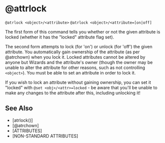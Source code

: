# @attrlock
`@atrlock <object>/<attribute>`
`@atrlock <object>/<attribute=[on|off]`

The first form of this command tells you whether or not the given attribute is locked (whether it has the "locked" attribute flag set).

The second form attempts to lock (for 'on') or unlock (for 'off') the given attribute. You automatically gain ownership of the attribute (as per @atrchown) when you lock it. Locked attributes cannot be altered by anyone but Wizards and the attribute's owner (though the owner may be unable to alter the attribute for other reasons, such as not controlling `<object>`). You must be able to set an attribute in order to lock it.

If you wish to lock an attribute without gaining ownership, you can set it "locked" with `@set <obj>/<attr>=locked` - be aware that you'll be unable to make any changes to the attribute after this, including unlocking it!


## See Also
- [atrlock()]
- [@atrchown]
- [ATTRIBUTES]
- [NON-STANDARD ATTRIBUTES]

